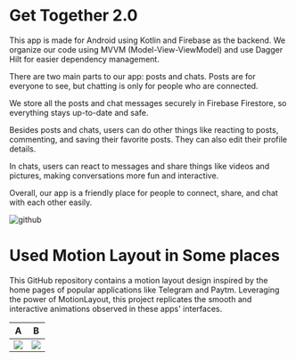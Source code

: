 
# Get Together 2.0

This app is made for Android using Kotlin and Firebase as the backend. We organize our code using MVVM (Model-View-ViewModel) and use Dagger Hilt for easier dependency management.

There are two main parts to our app: posts and chats. Posts are for everyone to see, but chatting is only for people who are connected.

We store all the posts and chat messages securely in Firebase Firestore, so everything stays up-to-date and safe.

Besides posts and chats, users can do other things like reacting to posts, commenting, and saving their favorite posts. They can also edit their profile details.

In chats, users can react to messages and share things like videos and pictures, making conversations more fun and interactive.

Overall, our app is a friendly place for people to connect, share, and chat with each other easily.

![github](https://github.com/Rawat-Senpai/SocialMediaApplicaition/assets/88794531/bd3b2a1e-8a80-40f9-9005-92c2c419f9ea)


# Used Motion Layout in Some places
This GitHub repository contains a motion layout design inspired by the home pages of popular applications like Telegram and Paytm. Leveraging the power of MotionLayout, this project replicates the smooth and interactive animations observed in these apps' interfaces.

A|B
--|--
![](https://example.com/a.gif)|![](https://example.com/b.gif)








